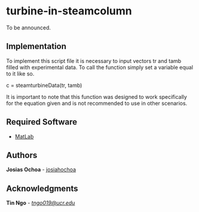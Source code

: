 # turbine-in-steamcolumn

To be announced. 

## Implementation

To implement this script file it is necessary to input vectors tr and tamb filled with experimental data. To call the function simply set a variable equal to it like so. 

c = steamturbineData(tr, tamb)

It is important to note that this function was designed to work specifically for the equation given and is not recommended to use in other scenarios. 

## Required Software

* [MatLab](https://www.mathworks.com/products/matlab.html)

## Authors

 **Josias Ochoa**  - [josiahochoa](https://github.com/josiahochoa)

## Acknowledgments

 **Tin Ngo** - *tngo019@ucr.edu*
